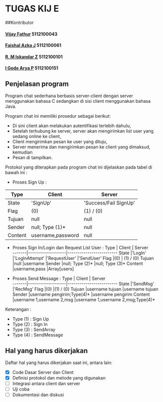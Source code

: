 # TUGAS KIJ E

##Kontributor

#### [Vijay Fathur](https://github.com/vertikaldash) 5112100043
#### [Faishal Azka J](https://github.com/azukineru) 5112100061
#### [R. M Iskandar Z](https://github.com/IssenShiro) 5112100101
#### [I Gede Arya P](https://github.com/aryashinji) 5112100151

## Penjelasan program
Program chat sederhana berbasis server-client dengan server menggunakan bahasa C
sedangkan di sisi client menggunakan bahasa Java.

Program chat ini memiliki prosedur sebagai berikut:
* Di sini client akan melakukan autentifikasi terlebih dahulu,
* Setelah terhubung ke server, server akan mengirimkan list user yang sedang online ke client,
* Client mengirimkan pesan ke user yang dituju,
* Server menerima dan mengirimkan pesan ke client yang dimaksud, kemudian
* Pesan di tampilkan.

Protokol yang diterapkan pada program chat ini dijelaskan pada tabel di bawah ini :

* Proses Sign Up :

Type |  Client 		  |  Server 				
-------|-------------------|-------------------------
State |'SignUp' |'Success/Fail SignUp'
Flag |(0) | (1) / (0)
Tujuan |null |null
Sender |null; Type (1)* |null
Content |username,password |null


* Proses Sign In/Login dan Request List User :
Type |  Client 		  |  Server 	
-------|-------------------|-------------------------
State |'LogIn' |'LogInAttempt'
 |'RequestUser' |'SendUser'
Flag |(0) | (1) / (0)
Tujuan |null |username
Sender |null; Type (2)* |null; Type (3)*
Content |username,pass |Array[users]

* Proses Send Message :
Type |  Client 		  |  Server 	
-------|-------------------|-------------------------
State |'SendMsg' |'RecMsg'
Flag |(0) |(1) / (0)
Tujuan |username tujuan	|username tujuan
Sender |username pengirim;Type(4)* |username pengirim
Content |username 1,username 2,msg |username 1,username 2,msg;Type(4)*

Keterangan :
- Type (1) : Sign Up
- Type (2) : Sign In
- Type (3) : SendArray
- Type (4) : SendMessage

## Hal yang harus dikerjakan
Daftar hal yang harus dikerjakan saat ini, antara lain:
- [x] Code Dasar Server dan Client
- [x] Definisi protokol dan metode yang digunakan
- [ ] Integrasi antara client dan server
- [ ] Uji coba
- [ ] Dokumentasi dan diskusi
